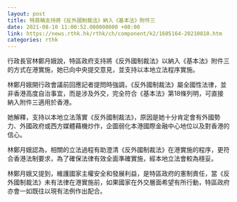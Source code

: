```yaml
---
layout: post
title: 特首稱支持將《反外國制裁法》納入《基本法》附件三
date: 2021-08-10 11:00:52.000000000 +08:00
link: https://news.rthk.hk/rthk/ch/component/k2/1605164-20210810.htm
categories: rthk
---
```


行政長官林鄭月娥說，特區政府支持將《反外國制裁法》以納入《基本法》附件三的方式在港實施，她已向中央提交意見，並支持以本地立法程序實施。

林鄭月娥開行政會議前回應記者提問時強調，《反外國制裁法》屬全國性法律，並非香港高度自治事宜，而是涉及外交，完全符合《基本法》第18條列明，可直接納入附件三適用於香港。

她解釋，支持以本地立法落實《反外國制裁法》，原因是她十分肯定會有外國勢力、外國政府或西方媒體藉機炒作，企圖弱化本港國際金融中心地位以及對香港的信心。

林鄭月娥認為，相關的立法過程有助澄清《反外國制裁法》在港實施的程序，更符合香港法制要求，為了確保法律有效全面準確實施，經本地立法會較為穩妥。

林鄭月娥又提到，維護國家主權安全和發展利益，是特區政府的憲制責任，當《反外國制裁法》未有法律在港實施前，如果國家在外交層面希望有所行動，特區政府亦會一如既往以現有法例作出配合。
